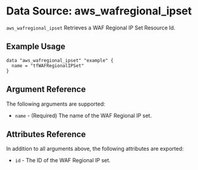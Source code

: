 
# Data Source: aws_wafregional_ipset

`aws_wafregional_ipset` Retrieves a WAF Regional IP Set Resource Id.

## Example Usage

```hcl
data "aws_wafregional_ipset" "example" {
  name = "tfWAFRegionalIPSet"
}
```

## Argument Reference

The following arguments are supported:

* `name` - (Required) The name of the WAF Regional IP set.

## Attributes Reference
In addition to all arguments above, the following attributes are exported:

* `id` - The ID of the WAF Regional IP set.
